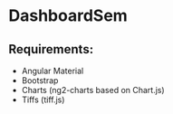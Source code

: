 # DashboardSem

## Requirements:
+ Angular Material
+ Bootstrap
+ Charts (ng2-charts based on Chart.js)
+ Tiffs (tiff.js)